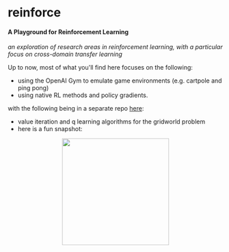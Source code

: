 # reinforce
#### A Playground for Reinforcement Learning

_an exploration of research areas in reinforcement learning, with a particular focus on cross-domain transfer learning_   

Up to now, most of what you'll find here focuses on the following:   
- using the OpenAI Gym to emulate game environments (e.g. cartpole and ping pong)
- using native RL methods and policy gradients.

with the following being in a separate repo [here](https://github.com/dorajam/gridworld_RL/tree/master):
- value iteration and q learning algorithms for the gridworld problem
- here is a fun snapshot:

<p align="center">
<img src="https://media.giphy.com/media/3oz8xKvjgpa36rTdfO/source.gif" width="250">
</p>   






